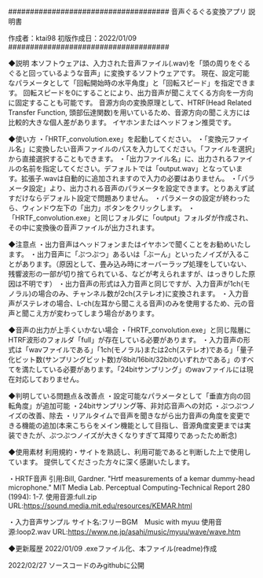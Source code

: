 #####################################
音声ぐるぐる変換アプリ 説明書

作成者：ktai98
初版作成日：2022/01/09
#####################################


◆説明
本ソフトウェアは、入力された音声ファイル(.wav)を「頭の周りをぐるぐると回っているような音声」に変換するソフトウェアです。
現在、設定可能なパラメータとして「回転開始時の水平角度」と「回転スピード」を指定できます。
回転スピードを0にすることにより、出力音声が聞こえてくる方向を一方向に固定することも可能です。
音源方向の変換原理として、HTRF(Head Related Transfer Function, 頭部伝達関数)を用いているため、音源方向の聞こえ方には比較的大きな個人差があります。
イヤホンまたはヘッドフォン推奨です。


◆使い方
・「HRTF_convolution.exe」を起動してください。
・「変換元ファイル名」に変換したい音声ファイルのパスを入力してください。「ファイルを選択」から直接選択することもできます。
・「出力ファイル名」に、出力されるファイルの名前を指定してください。デフォルトでは「output.wav」となっています。拡張子.wavは自動的に追加されますので入力の必要はありません。
・「パラメータ設定」より、出力される音声のパラメータを設定できます。とりあえず試すだけならデフォルト設定で問題ありません。
・パラメータの設定が終わったら、ウィンドウ左下の「出力」ボタンをクリックします。
・「HRTF_convolution.exe」と同じフォルダに「output」フォルダが作成され、その中に変換後の音声ファイルが出力されます。


◆注意点
・出力音声はヘッドフォンまたはイヤホンで聞くことをお勧めいたします。
・出力音声に「ぷつぷつ」あるいは「ぶーん」といったノイズが入ることがあります。（原因として、畳み込み時にオーバーラップ処理をしていない、残響波形の一部が切り捨てられている、などが考えられますが、はっきりした原因は不明です）
・出力音声の形式は入力音声と同じですが、入力音声が1ch(モノラル)の場合のみ、チャンネル数が2ch(ステレオ)に変換されます。
・入力音声がステレオの場合、L-ch(左耳から聞こえる音声)のみを使用するため、元の音声と聞こえ方が変わってしまう場合があります。


◆音声の出力が上手くいかない場合
・「HRTF_convolution.exe」と同じ階層にHTRF波形のフォルダ「full」が存在している必要があります。
・入力音声の形式は「wavファイルである」「1ch(モノラル)または2ch(ステレオ)である」「量子化ビット数(サンプリングビット数)が8bit/16bit/32bitのいずれかである」のすべてを満たしている必要があります。「24bitサンプリング」のwavファイルには現在対応しておりません。


◆判明している問題点＆改善点
・設定可能なパラメータとして「垂直方向の回転角度」が追加可能
・24bitサンプリング等、非対応音声への対応
・ぷつぷつノイズの改善、除去
・リアルタイムで音声を聞きながら出力音声の角度を変更できる機能の追加(本来こちらをメイン機能として目指し、音源角度変更までは実装できたが、ぷつぷつノイズが大きくなりすぎて耳障りであったため断念)


◆使用素材
利用規約・サイトを熟読し、利用可能であると判断した上で使用しています。
提供してくださった方々に深く感謝いたします。

・HRTF音声
引用:Bill, Gardner. "Hrtf measurements of a kemar dummy-head microphone." MIT Media Lab. Perceptual Computing-Technical Report 280 (1994): 1-7.
使用音源:full.zip
URL:https://sound.media.mit.edu/resources/KEMAR.html

・入力音声サンプル
サイト名:フリーBGM　Music with myuu
使用音源:loop2.wav
URL:https://www.ne.jp/asahi/music/myuu/wave/wave.htm


◆更新履歴
2022/01/09 .exeファイル化、本ファイル(readme)作成

2022/02/27 ソースコードのみgithubに公開
